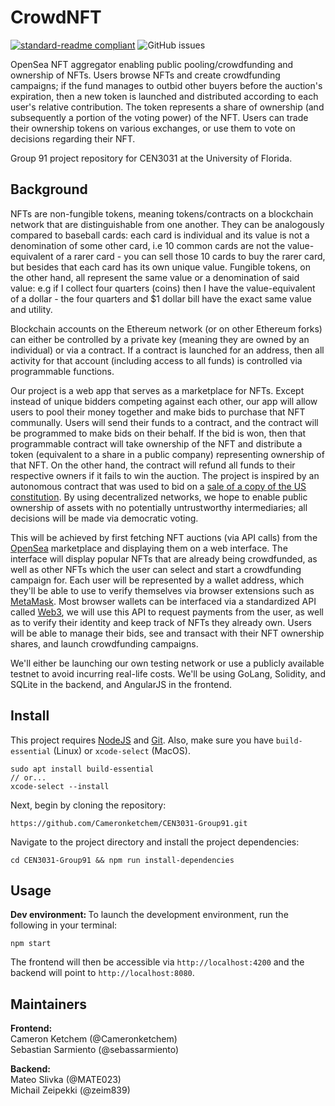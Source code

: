 # CrowdNFT
[![standard-readme compliant](https://img.shields.io/badge/readme%20style-standard-brightgreen.svg?style=flat-square)](https://github.com/RichardLitt/standard-readme) ![GitHub issues](https://img.shields.io/github/issues/Cameronketchem/CEN3031-Group91)

OpenSea NFT aggregator enabling public pooling/crowdfunding and ownership of NFTs. Users browse NFTs and create crowdfunding campaigns; if the fund manages to outbid other buyers before the auction's expiration, then a new token is launched and distributed according to each user's relative contribution. The token represents a share of ownership (and subsequently a portion of the voting power) of the NFT. Users can trade their ownership tokens on various exchanges, or use them to vote on decisions regarding their NFT.

Group 91 project repository for CEN3031 at the University of Florida.

## Background
NFTs are non-fungible tokens, meaning tokens/contracts on a blockchain network that are distinguishable from one another. They can be analogously compared to baseball cards: each card is individual and its value is not a denomination of some other card, i.e 10 common cards are not the value-equivalent of a rarer card - you can sell those 10 cards to buy the rarer card, but besides that each card has its own unique value. Fungible tokens, on the other hand, all represent the same value or a denomination of said value: e.g if I collect four quarters (coins) then I have the value-equivalent of a dollar - the four quarters and $1 dollar bill have the exact same value and utility.

Blockchain accounts on the Ethereum network (or on other Ethereum forks) can either be controlled by a private key (meaning they are owned by an individual) or via a contract. If a contract is launched for an address, then all activity for that account (including access to all funds) is controlled via programmable functions.

Our project is a web app that serves as a marketplace for NFTs. Except instead of unique bidders competing against each other, our app will allow users to pool their money together and make bids to purchase that NFT communally. Users will send their funds to a contract, and the contract will be programmed to make bids on their behalf. If the bid is won, then that programmable contract will take ownership of the NFT and distribute a token (equivalent to a share in a public company) representing ownership of that NFT. On the other hand, the contract will refund all funds to their respective owners if it fails to win the auction. The project is inspired by an autonomous contract that was used to bid on a [sale of a copy of the US constitution](https://dailyhodl.com/2021/11/21/crypto-enthusiasts-raise-47000000-worth-of-ethereum-in-effort-to-buy-rare-copy-of-us-constitution/). By using decentralized networks, we hope to enable public ownership of assets with no potentially untrustworthy intermediaries; all decisions will be made via democratic voting.

This will be achieved by first fetching NFT auctions (via API calls) from the [OpenSea](https://opensea.io/) marketplace and displaying them on a web interface. The interface will display popular NFTs that are already being crowdfunded, as well as other NFTs which the user can select and start a crowdfunding campaign for. Each user will be represented by a wallet address, which they'll be able to use to verify themselves via browser extensions such as [MetaMask](https://metamask.io/). Most browser wallets can be interfaced via a standardized API called [Web3](https://web3js.readthedocs.io/en/v1.8.1/), we will use this API to request payments from the user, as well as to verify their identity and keep track of NFTs they already own. Users will be able to manage their bids, see and transact with their NFT ownership shares, and launch crowdfunding campaigns.

We'll either be launching our own testing network or use a publicly available testnet to avoid incurring real-life costs. We'll be using GoLang, Solidity, and SQLite in the backend, and AngularJS in the frontend. 

## Install
This project requires [NodeJS](https://nodejs.org/en/) and [Git](https://git-scm.com). Also, make sure you have `build-essential` (Linux) or `xcode-select` (MacOS).
```
sudo apt install build-essential
// or...
xcode-select --install
```

Next, begin by cloning the repository:
```
https://github.com/Cameronketchem/CEN3031-Group91.git
```

Navigate to the project directory and install the project dependencies:
```
cd CEN3031-Group91 && npm run install-dependencies
```

## Usage
<b> Dev environment: </b>
To launch the development environment, run the following in your terminal:
```
npm start
```
The frontend will then be accessible via `http://localhost:4200` and the backend will point to `http://localhost:8080`.

## Maintainers
<b> Frontend: </b><br>
Cameron Ketchem (@Cameronketchem)<br>
Sebastian Sarmiento (@sebassarmiento)

<b> Backend: </b><br>
Mateo Slivka (@MATE023)<br>
Michail Zeipekki (@zeim839)
